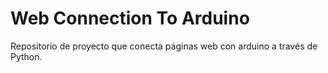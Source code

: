 # Web Connection To Arduino
Repositorio de proyecto que conecta páginas web con arduino a través de Python.

